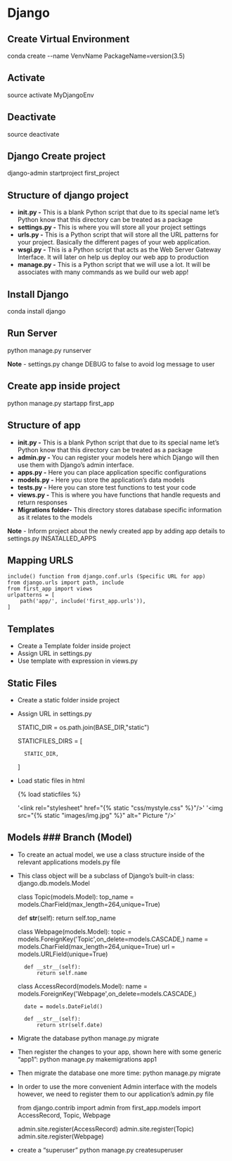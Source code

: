 # Django
## Create Virtual Environment
conda create --name VenvName PackageName=version(3.5)

## Activate
source activate MyDjangoEnv

## Deactivate
source deactivate

## Django Create project
django-admin startproject first_project

## Structure of django project
* **__init__.py -**  This is a blank Python script that due to its special name let’s Python know that this directory can be treated as a package
* **settings.py -** This is where you will store all your project settings
* **urls.py -** This is a Python script that will store all the URL patterns for your project. Basically the different pages of your web application.
* **wsgi.py -** This is a Python script that acts as the Web Server Gateway Interface. It will later on help us deploy our web app to production
* **manage.py -** This is a Python script that we will use a lot. It will be associates with many commands as we build our web app!

## Install Django
conda install django

## Run Server
python manage.py runserver

**Note** - settings.py change DEBUG to false to avoid log message to user

## Create app inside project
python manage.py startapp first_app

## Structure of app
* **__init__.py -**	This is a blank Python script that due to its special name let’s Python know that this directory can be treated as a package
* **admin.py -** You can register your models here which Django will then use them with Django’s admin interface.
* **apps.py -** Here you can place application specific configurations
* **models.py -** Here you store the application’s data models
* **tests.py -** Here you can store test functions to test your code
* **views.py -** This is where you have functions that handle requests and return responses
* **Migrations folder-** This directory stores database specific information as it relates to the models

**Note** - Inform project about the newly created app by adding app details to settings.py INSATALLED_APPS

## Mapping URLS
    include() function from django.conf.urls (Specific URL for app)
    from django.urls import path, include
    from first_app import views
    urlpatterns = [
        path('app/', include('first_app.urls')),
    ]

## Templates

* Create a Template folder inside project
* Assign URL in settings.py
* Use template with expression in views.py

## Static Files

* Create a static folder inside project
* Assign URL in settings.py

    STATIC_DIR = os.path.join(BASE_DIR,"static")

    STATICFILES_DIRS = [

        STATIC_DIR,

    ]
* Load static files in html

    {% load staticfiles %}
    
    '<link rel="stylesheet" href="{% static "css/mystyle.css" %}"/>'
    '<img src="{% static "images/img.jpg" %}" alt=" Picture "/>'

## Models ### Branch (Model)
* To create an actual model, we use a class structure inside of the relevant applications models.py file
* This class object will be a subclass of Django’s built-in class:
    django.db.models.Model

    class Topic(models.Model):
        top_name = models.CharField(max_length=264,unique=True)

    def __str__(self):
        return self.top_name

    class Webpage(models.Model):
        topic = models.ForeignKey('Topic',on_delete=models.CASCADE,)
        name = models.CharField(max_length=264,unique=True)
        url = models.URLField(unique=True)

        def __str__(self):
            return self.name

    class AccessRecord(models.Model):
        name = models.ForeignKey('Webpage',on_delete=models.CASCADE,)

        date = models.DateField()

        def __str__(self):
            return str(self.date)
* Migrate the database
    python manage.py migrate
* Then register the changes to your app, shown here with some generic “app1”:
    python manage.py makemigrations app1
* Then migrate the database one more time:
    python manage.py migrate
* In order to use the more convenient Admin interface with the models however, we need to register them to our application’s admin.py file

    from django.contrib import admin
    from first_app.models import AccessRecord, Topic, Webpage

    admin.site.register(AccessRecord)
    admin.site.register(Topic)
    admin.site.register(Webpage)
* create a “superuser”
    python manage.py createsuperuser

